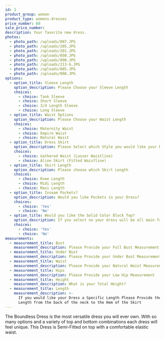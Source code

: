 ```yaml
---
id: 1
product_group: woman
product_type: womens-dresses
price_number: 60
sale_price_number:
description: Your favorite new dress.
photos:
  - photo_path: /uploads/007.JPG
  - photo_path: /uploads/205.JPG
  - photo_path: /uploads/201.JPG
  - photo_path: /uploads/050.JPG
  - photo_path: /uploads/090.JPG
  - photo_path: /uploads/213-b.JPG
  - photo_path: /uploads/005.JPG
  - photo_path: /uploads/008.JPG
options:
  - option_title: Sleeve Length
    option_description: Please Choose your Sleeve Length
    choices:
      - choice: Tank Sleeve
      - choice: Short Sleeve
      - choice: 3/4 Length Sleeve
      - choice: Long Sleeve
  - option_title: Waist Options
    option_description: Please Choose your Waist Length
    choices:
      - choice: Maternity Waist
      - choice: Empire Waist
      - choice: Natural Waist
  - option_title: Dress Skirt
    option_description: Please Select which Style you would like your Dress Skirt
    choices:
      - choice: Gathered Waist (Looser Waistline)
      - choice: Aline Skirt (Fitted Waistline)
  - option_title: Skirt Length
    option_description: Please choose which Skirt Length
    choices:
      - choice: Knee Length
      - choice: Midi Length
      - choice: Maxi Length
  - option_title: Inseam Pockets?
    option_description: Would you like Pockets in your Dress?
    choices:
      - choice: 'Yes'
      - choice: 'No'
  - option_title: Would you like the Solid Color Block Top?
    option_description: If you select no your dress will be all main fabric
    choices:
      - choice: 'Yes'
      - choice: 'No'
measurements:
  - measurement_title: Bust
    measurement_description: Please Provide your Full Bust Measurement
  - measurement_title: Under Bust
    measurement_description: Please Provide your Under Bust Measurement
  - measurement_title: Waist
    measurement_description: Please Provide your Natural Waist Measurement
  - measurement_title: Hips
    measurement_description: Please Provide your Low Hip Measurement
  - measurement_title: Height
    measurement_description: What is your Total Height?
  - measurement_title: Length
    measurement_description: >-
      If you would like your Dress a Specific Length Please Provide the total
      Length from the back of the neck to the Hem of the Skirt
---
```



The Boundless Dress is the most versatile dress you will ever own. With so many options and a variety of top and bottom combinations each dress will feel unique. This Dress is Semi-Fitted on top with a comfortable elastic waist.